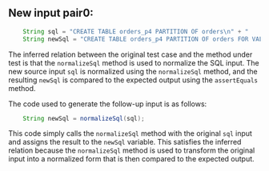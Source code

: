 ## New input pair0:
```java
    String sql = "CREATE TABLE orders_p4 PARTITION OF orders\n" + "    FOR VALUES WITH (MODULUS 4, REMAINDER 3);";
    String newSql = "CREATE TABLE orders_p4 PARTITION OF orders FOR VALUES WITH (MODULUS 4, REMAINDER 3);";
```
The inferred relation between the original test case and the method under test is that the `normalizeSql` method is used to normalize the SQL input. The new source input `sql` is normalized using the `normalizeSql` method, and the resulting `newSql` is compared to the expected output using the `assertEquals` method.

The code used to generate the follow-up input is as follows:
```java
    String newSql = normalizeSql(sql);
```
This code simply calls the `normalizeSql` method with the original `sql` input and assigns the result to the `newSql` variable. This satisfies the inferred relation because the `normalizeSql` method is used to transform the original input into a normalized form that is then compared to the expected output.
